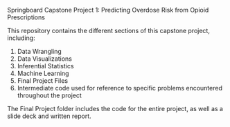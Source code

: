 Springboard Capstone Project 1: Predicting Overdose Risk from Opioid Prescriptions

This repository contains the different sections of this capstone project, including:

1) Data Wrangling
2) Data Visualizations
3) Inferential Statistics
4) Machine Learning
5) Final Project Files
6) Intermediate code used for reference to specific problems encountered throughout the project

The Final Project folder includes the code for the entire project, as well as a slide deck and written report.
